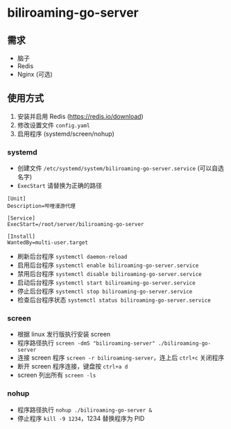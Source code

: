 # biliroaming-go-server


## 需求
- 脑子
- Redis
- Nginx (可选)

## 使用方式
1. 安装并启用 Redis (https://redis.io/download)
2. 修改设置文件 `config.yaml`
3. 启用程序 (systemd/screen/nohup)

### systemd
- 创建文件 `/etc/systemd/system/biliroaming-go-server.service` (可以自选名字)
- `ExecStart` 请替换为正确的路径
```
[Unit]
Description=哔哩漫游代理

[Service]
ExecStart=/root/server/biliroaming-go-server

[Install]
WantedBy=multi-user.target
```
- 刷新后台程序 `systemctl daemon-reload`
- 启用后台程序 `systemctl enable biliroaming-go-server.service`
- 禁用后台程序 `systemctl disable biliroaming-go-server.service`
- 启动后台程序 `systemctl start biliroaming-go-server.service`
- 停止后台程序 `systemctl stop biliroaming-go-server.service`
- 检查后台程序状态 `systemctl status biliroaming-go-server.service`

### screen
- 根据 linux 发行版执行安装 screen
- 程序路径执行 `screen -dmS "biliroaming-server" ./biliroaming-go-server`
- 连接 screen 程序 `screen -r biliroaming-server`，连上后 `ctrl+c` 关闭程序
- 断开 screen 程序连接，键盘按 `ctrl+a d`
- screen 列出所有 `screen -ls`

### nohup
- 程序路径执行 `nohup ./biliroaming-go-server &`
- 停止程序 `kill -9 1234`，1234 替换程序为 PID
